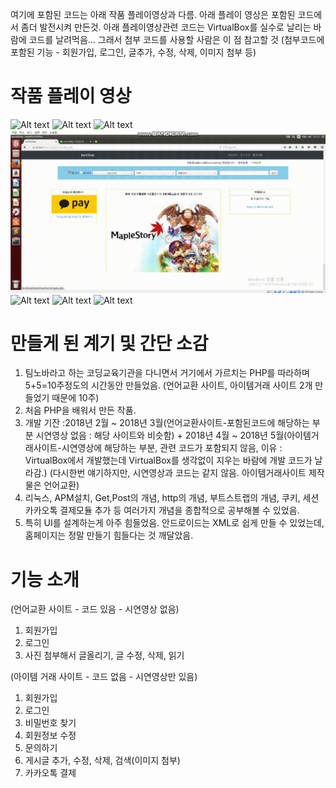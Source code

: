 여기에 포함된 코드는 아래 작품 플레이영상과 다름. 아래 플레이 영상은 포함된 코드에서 좀더 발전시켜 만든것.
아래 플레이영상관련 코드는 VirtualBox를 실수로 날리는 바람에 코드를 날려먹음...
그래서 첨부 코드를 사용할 사람은 이 점 참고할 것
(첨부코드에 포함된 기능 - 회원가입, 로그인, 글추가, 수정, 삭제, 이미지 첨부 등)
 
 **작품 플레이 영상**
=======================================
![Alt text](videos/Item_Shop_1.gif "Item_Ship_1")
![Alt text](videos/Item_Shop_2.gif "Item_Ship_2")
![Alt text](videos/Item_Shop_3.gif "Item_Ship_3")
![Alt text](videos/Item_Shop_4.gif "Item_Ship_4")
![Alt text](videos/Item_Shop_5.gif "Item_Ship_5")
![Alt text](videos/Item_Shop_6.gif "Item_Ship_6")
![Alt text](videos/Item_Shop_7.gif "Item_Ship_7")


**만들게 된 계기 및 간단 소감**
=======================================
1. 팀노바라고 하는 코딩교육기관을 다니면서 거기에서 가르치는 PHP를 따라하며 5+5=10주정도의 시간동안 만들었음. (언어교환 사이트, 아이템거래 사이트 2개 만들었기 때문에 10주) 
2. 처음 PHP을 배워서 만든 작품. 
3. 개발 기잔 :2018년 2월 ~ 2018년 3월(언어교환사이트-포함된코드에 해당하는 부분 시연영상 없음 : 해당 사이트와 비슷함) + 2018년 4월 ~ 2018년 5월(아이템거래사이트-시연영상에 해당하는 부분, 관련 코드가 포함되지 않음, 이유 : VirtualBox에서 개발했는데 VirtualBox를 생각없이 지우는 바람에 개발 코드가 날라감.)
(다시한번 얘기하지만, 시연영상과 코드는 같지 않음. 아이템거래사이트 제작물은 언어교환)
4. 리눅스, APM설치, Get,Post의 개념, http의 개념, 부트스트랩의 개념, 쿠키, 세션 카카오톡 결제모듈 추가 등 여러가지 개념을 종합적으로 공부해볼 수 있었음.
5. 특히 UI를 설계하는게 아주 힘들었음. 안드로이드는 XML로 쉽게 만들 수 있었는데, 홈페이지는 정말 만들기 힘들다는 것 깨달았음.

**기능 소개**
======================================
(언어교환 사이트 - 코드 있음 - 시연영상 없음)
1. 회원가입
2. 로그인
3. 사진 첨부해서 글올리기, 글 수정, 삭제, 읽기

(아이템 거래 사이트 - 코드 없음 - 시연영상만 있음)
1. 회원가입
2. 로그인
3. 비밀번호 찾기
4. 회원정보 수정
5. 문의하기
6. 게시글 추가, 수정, 삭제, 검색(이미지 첨부)
7. 카카오톡 결제
